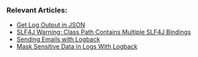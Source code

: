 ### Relevant Articles:

- [Get Log Output in JSON](https://www.surya.com/java-log-json-output)
- [SLF4J Warning: Class Path Contains Multiple SLF4J Bindings](https://www.surya.com/slf4j-classpath-multiple-bindings)
- [Sending Emails with Logback](https://www.surya.com/logback-send-email)
- [Mask Sensitive Data in Logs With Logback](https://www.surya.com/logback-mask-sensitive-data)
